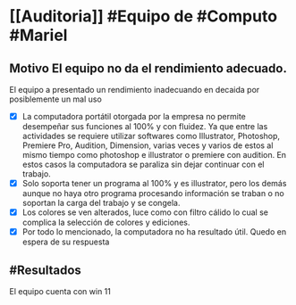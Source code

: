 # [[Auditoria]] #Equipo de #Computo #Mariel

## Motivo El equipo no da el rendimiento adecuado.

El equipo a presentado un rendimiento inadecuando en decaida por posiblemente un mal uso 

- [x] La computadora portátil otorgada por la empresa no permite desempeñar sus funciones al 100% y con fluidez. Ya que entre las actividades se requiere utilizar softwares como Illustrator, Photoshop, Premiere Pro, Audition, Dimension, varias veces y varios de estos al mismo tiempo como photoshop e illustrator o premiere con audition. En estos casos la computadora se paraliza sin dejar continuar con el trabajo.
- [x] Solo soporta tener un programa al 100% y es illustrator, pero los demás aunque no haya otro programa procesando información se traban o no soportan la carga del trabajo y se congela.
- [x] Los colores se ven alterados, luce como con filtro cálido lo cual se complica la selección de colores y ediciones.
- [x] Por todo lo mencionado, la computadora no ha resultado útil. Quedo en espera de su respuesta

## #Resultados

El equipo cuenta con win 11